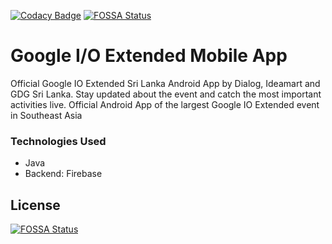 [![Codacy Badge](https://api.codacy.com/project/badge/Grade/5ec1c69d05cb446a8af83800301feb12)](https://www.codacy.com/app/pamuditha/ezevent?utm_source=github.com&amp;utm_medium=referral&amp;utm_content=CodeLanka/ezevent&amp;utm_campaign=Badge_Grade)
[![FOSSA Status](https://app.fossa.io/api/projects/git%2Bgithub.com%2FCodeLanka%2Fezevent.svg?type=shield)](https://app.fossa.io/projects/git%2Bgithub.com%2FCodeLanka%2Fezevent?ref=badge_shield)
# Google I/O Extended Mobile App
 Official Google IO Extended Sri Lanka Android App by Dialog, Ideamart and GDG Sri Lanka. Stay updated about the event and catch the most important activities live. Official Android App of the largest Google IO Extended event in Southeast Asia
 ### Technologies Used
  - Java
 - Backend: Firebase 
 ## License
[![FOSSA Status](https://app.fossa.io/api/projects/git%2Bgithub.com%2FCodeLanka%2Fezevent.svg?type=large)](https://app.fossa.io/projects/git%2Bgithub.com%2FCodeLanka%2Fezevent?ref=badge_large)
